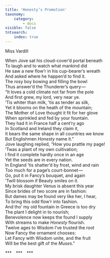 ```yaml
---
title: 'Honesty’s Promotion'
taxonomy:
    category:
        - docs
visible: false
tntsearch:
    index: true
---
```


<div class="author">Miss Vardill</div>

When Jove sat his cloud-cover’d portal beneath  
To laugh and to watch what mankind did  
He saw a new flow’r in his cup-bearer’s wreath  
And asked where he happen’d to find it.  
The rosy boy bowing and filling the bowl  
Thus answer’d the Thunderer’s query —   
“It loves a cold climate not far from the pole  
And first grew, my lord, very near ye.  
’Tis whiter than milk, ’tis as tender as silk,  
Yet it blooms on the heath of the mountain;  
The Mother of Love thought it fit for her glove  
When sprinkled and fed by your fountain.  
They had it in France half a cent’ry ago  
In Scotland and Ireland they claim it,  
It bears the same shape in all countries we know  
But Englishmen *Honesty* name it.”  
Jove laughing replied, “How you prattle my page!  
’Twas a plant of my own cultivation;  
I find it complete hardly once in an age  
Yet the seeds are in every nation.  
In England ’tis shatter’d by frost, wind and rain  
Too much for a page’s court-bonnet —   
Go, put it in Fancy’s bouquet, and again  
’Twill blossom if Beauty smiles on it.  
My brisk daughter Venus is absent this year  
Since brides of two score are in fashion:  
But dames may be found very like her, I hear,  
To bring this odd flow’r into fashion.  
And tho’ my old fountain in Greece is too dry  
The plant I delight in to nourish;  
Benevolence now keeps the found I supply  
With streams to make *Honesty* flourish.  
Twelve ages to Wisdom I’ve trusted the root  
Now Fancy the ornament chooses:  
Let Fancy with Wisdom unite, and the fruit  
Will be the best gift of the *Muses*.”

&#42;&#42;&#42;&emsp;&#42;&#42;&#42;&emsp;&#42;&#42;&#42;